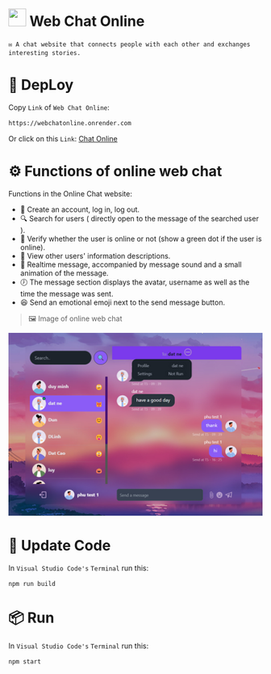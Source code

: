 # <img width="35" height="35" src="https://cdn-icons-png.freepik.com/512/134/134914.png"> Web Chat Online

`✉ A chat website that connects people with each other and exchanges interesting stories.`

# 🔗 DepLoy
Copy `Link` of `Web Chat Online`:
```bash
https://webchatonline.onrender.com
```

Or click on this `Link`:
<a href="https://webchatonline.onrender.com" target="_blank">Chat Online</a>

# ⚙ Functions of online web chat
Functions in the Online Chat website:
- 🔑 Create an account, log in, log out.
- 🔍 Search for users ( directly open to the message of the searched user ).
- 🔐 Verify whether the user is online or not (show a green dot if the user is online).
- 👀 View other users' information descriptions.
- 📢 Realtime message, accompanied by message sound and a small animation of the message.
- 🕖 The message section displays the avatar, username as well as the time the message was sent.
- 😆 Send an emotional emoji next to the send message button.

> 🖼 Image of online web chat
<img title="Demo WWebchatOnline" alt="Exam WebChatOnline" src="./ImagesReadme/Demo1.jpg" style="width:800px;" class="center">

# 🔧 Update Code

In `Visual Studio Code's` `Terminal` run this:
```bash
npm run build
```
# 📦 Run

In `Visual Studio Code's` `Terminal` run this:
```bash
npm start
```

